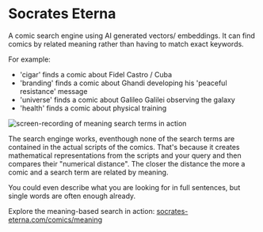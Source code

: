 # Socrates Eterna

A comic search engine using AI generated vectors/ embeddings. It can find comics by related meaning rather than having to match exact keywords. 

For example:
- 'cigar' finds a comic about Fidel Castro / Cuba
- 'branding' finds a comic about Ghandi developing his 'peaceful resistance' message
- 'universe' finds a comic about Galileo Galilei observing the galaxy
- 'health' finds a comic about physical training

![screen-recording of meaning search terms in action](public/main/meaning-search-screen-recording.gif)


The search enginge works, eventhough none of the search terms are contained in the actual scripts of the comics. That's because it creates mathematical representations from the scripts and your query and then compares their "numerical distance". The closer the distance the more a comic and a search term are related by meaning. 

You could even describe what you are looking for in full sentences, but single words are often enough already.



Explore the meaning-based search in action: [socrates-eterna.com/comics/meaning](https://socrates-eterna.com/comics/meaning)